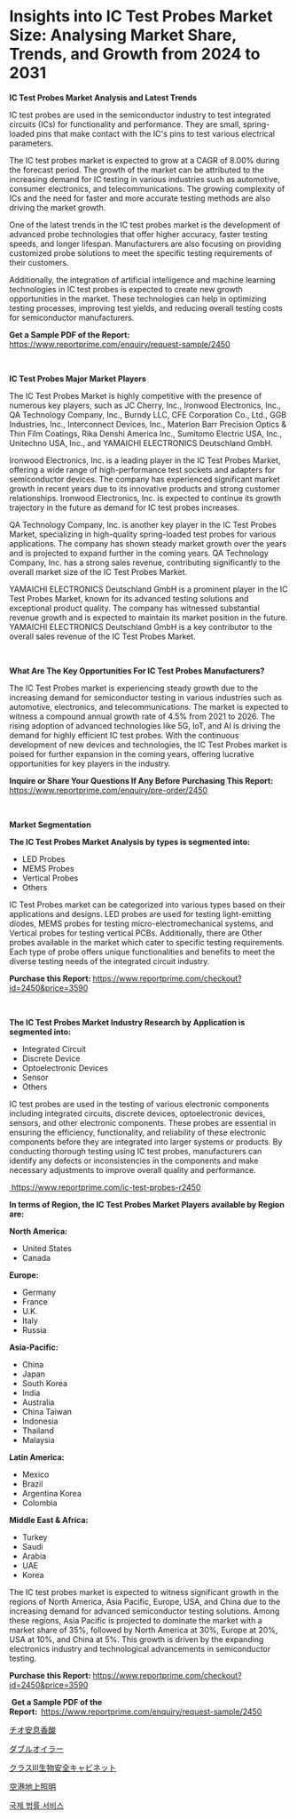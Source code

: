 <p><h1>Insights into IC Test Probes Market Size: Analysing Market Share, Trends, and Growth from 2024 to 2031</h1></p><p><strong>IC Test Probes Market Analysis and Latest Trends</strong></p>
<p><p>IC test probes are used in the semiconductor industry to test integrated circuits (ICs) for functionality and performance. They are small, spring-loaded pins that make contact with the IC's pins to test various electrical parameters.</p><p>The IC test probes market is expected to grow at a CAGR of 8.00% during the forecast period. The growth of the market can be attributed to the increasing demand for IC testing in various industries such as automotive, consumer electronics, and telecommunications. The growing complexity of ICs and the need for faster and more accurate testing methods are also driving the market growth.</p><p>One of the latest trends in the IC test probes market is the development of advanced probe technologies that offer higher accuracy, faster testing speeds, and longer lifespan. Manufacturers are also focusing on providing customized probe solutions to meet the specific testing requirements of their customers.</p><p>Additionally, the integration of artificial intelligence and machine learning technologies in IC test probes is expected to create new growth opportunities in the market. These technologies can help in optimizing testing processes, improving test yields, and reducing overall testing costs for semiconductor manufacturers.</p></p>
<p><strong>Get a Sample PDF of the Report:&nbsp;</strong> <a href="https://www.reportprime.com/enquiry/request-sample/2450">https://www.reportprime.com/enquiry/request-sample/2450</a></p>
<p>&nbsp;</p>
<p><strong>IC Test Probes Major Market Players</strong></p>
<p><p>The IC Test Probes Market is highly competitive with the presence of numerous key players, such as JC Cherry, Inc., Ironwood Electronics, Inc., QA Technology Company, Inc., Burndy LLC, CFE Corporation Co., Ltd., GGB Industries, Inc., Interconnect Devices, Inc., Materion Barr Precision Optics & Thin Film Coatings, Rika Denshi America Inc., Sumitomo Electric USA, Inc., Unitechno USA, Inc., and YAMAICHI ELECTRONICS Deutschland GmbH.</p><p>Ironwood Electronics, Inc. is a leading player in the IC Test Probes Market, offering a wide range of high-performance test sockets and adapters for semiconductor devices. The company has experienced significant market growth in recent years due to its innovative products and strong customer relationships. Ironwood Electronics, Inc. is expected to continue its growth trajectory in the future as demand for IC test probes increases.</p><p>QA Technology Company, Inc. is another key player in the IC Test Probes Market, specializing in high-quality spring-loaded test probes for various applications. The company has shown steady market growth over the years and is projected to expand further in the coming years. QA Technology Company, Inc. has a strong sales revenue, contributing significantly to the overall market size of the IC Test Probes Market.</p><p>YAMAICHI ELECTRONICS Deutschland GmbH is a prominent player in the IC Test Probes Market, known for its advanced testing solutions and exceptional product quality. The company has witnessed substantial revenue growth and is expected to maintain its market position in the future. YAMAICHI ELECTRONICS Deutschland GmbH is a key contributor to the overall sales revenue of the IC Test Probes Market.</p></p>
<p>&nbsp;</p>
<p><strong>What Are The Key Opportunities For IC Test Probes Manufacturers?</strong></p>
<p><p>The IC Test Probes market is experiencing steady growth due to the increasing demand for semiconductor testing in various industries such as automotive, electronics, and telecommunications. The market is expected to witness a compound annual growth rate of 4.5% from 2021 to 2026. The rising adoption of advanced technologies like 5G, IoT, and AI is driving the demand for highly efficient IC test probes. With the continuous development of new devices and technologies, the IC Test Probes market is poised for further expansion in the coming years, offering lucrative opportunities for key players in the industry.</p></p>
<p><strong>Inquire or Share Your Questions If Any Before Purchasing This Report:</strong> <a href="https://www.reportprime.com/enquiry/pre-order/2450">https://www.reportprime.com/enquiry/pre-order/2450</a></p>
<p>&nbsp;</p>
<p><strong>Market Segmentation</strong></p>
<p><strong>The IC Test Probes Market Analysis by types is segmented into:</strong></p>
<p><ul><li>LED Probes</li><li>MEMS Probes</li><li>Vertical Probes</li><li>Others</li></ul></p>
<p><p>IC Test Probes market can be categorized into various types based on their applications and designs. LED probes are used for testing light-emitting diodes, MEMS probes for testing micro-electromechanical systems, and Vertical probes for testing vertical PCBs. Additionally, there are Other probes available in the market which cater to specific testing requirements. Each type of probe offers unique functionalities and benefits to meet the diverse testing needs of the integrated circuit industry.</p></p>
<p><strong>Purchase this Report:&nbsp;</strong><a href="https://www.reportprime.com/checkout?id=2450&price=3590">https://www.reportprime.com/checkout?id=2450&price=3590</a></p>
<p>&nbsp;</p>
<p><strong>The IC Test Probes Market Industry Research by Application is segmented into:</strong></p>
<p><ul><li>Integrated Circuit</li><li>Discrete Device</li><li>Optoelectronic Devices</li><li>Sensor</li><li>Others</li></ul></p>
<p><p>IC test probes are used in the testing of various electronic components including integrated circuits, discrete devices, optoelectronic devices, sensors, and other electronic components. These probes are essential in ensuring the efficiency, functionality, and reliability of these electronic components before they are integrated into larger systems or products. By conducting thorough testing using IC test probes, manufacturers can identify any defects or inconsistencies in the components and make necessary adjustments to improve overall quality and performance.</p></p>
<p><a href="https://www.reportprime.com/ic-test-probes-r2450">&nbsp;https://www.reportprime.com/ic-test-probes-r2450</a></p>
<p><strong>In terms of Region, the IC Test Probes Market Players available by Region are:</strong></p>
<p>
    <p> <strong> North America: </strong>
        <ul>
            <li>United States</li>
            <li>Canada</li>
        </ul>
        </p> 
    <p> <strong> Europe: </strong>
        <ul>
            <li>Germany</li>
            <li>France</li>
            <li>U.K.</li>
            <li>Italy</li>
            <li>Russia</li>
        </ul>
        </p> 
    <p> <strong> Asia-Pacific: </strong>
        <ul>
            <li>China</li>
            <li>Japan</li>
            <li>South Korea</li>
            <li>India</li>
            <li>Australia</li>
            <li>China Taiwan</li>
            <li>Indonesia</li>
            <li>Thailand</li>
            <li>Malaysia</li>
        </ul>
        </p> 
    <p> <strong> Latin America: </strong>
        <ul>
            <li>Mexico</li>
            <li>Brazil</li>
            <li>Argentina Korea</li>
            <li>Colombia</li>
        </ul>
        </p> 
    <p> <strong> Middle East & Africa: </strong>
        <ul>
            <li>Turkey</li>
            <li>Saudi</li>
            <li>Arabia</li>
            <li>UAE</li>
            <li>Korea</li>
        </ul>
    </p>
    </p>
<p><p>The IC test probes market is expected to witness significant growth in the regions of North America, Asia Pacific, Europe, USA, and China due to the increasing demand for advanced semiconductor testing solutions. Among these regions, Asia Pacific is projected to dominate the market with a market share of 35%, followed by North America at 30%, Europe at 20%, USA at 10%, and China at 5%. This growth is driven by the expanding electronics industry and technological advancements in semiconductor testing.</p></p>
<p><strong>Purchase this Report: </strong><a href="https://www.reportprime.com/checkout?id=2450&price=3590">https://www.reportprime.com/checkout?id=2450&price=3590</a></p>
<p>&nbsp;<strong>Get a Sample PDF of the Report:&nbsp;&nbsp;</strong><a href="https://www.reportprime.com/enquiry/request-sample/2450">https://www.reportprime.com/enquiry/request-sample/2450</a></p>
<p><strong></strong></p>
<p><p><a href="https://medium.com/@jacksonmith1931/%E3%83%81%E3%82%AA%E3%83%99%E3%83%B3%E3%82%BE%E3%82%A4%E3%83%AB%E9%85%B8%E5%B8%82%E5%A0%B4%E3%81%AE%E8%A6%8B%E9%80%9A%E3%81%97-%E5%B8%82%E5%A0%B4%E3%81%AE%E3%83%88%E3%83%AC%E3%83%B3%E3%83%89-%E6%88%90%E9%95%B7-2024%E5%B9%B4%E3%81%8B%E3%82%892031%E5%B9%B4%E3%81%BE%E3%81%A7%E3%81%AE%E4%BA%88%E6%B8%AC-558ad999a483">チオ安息香酸</a></p><p><a href="https://github.com/mares423/Market-Research-Report-List-1/blob/main/329123672291.md">ダブルオイラー</a></p><p><a href="https://github.com/FredaJerde/Market-Research-Report-List-1/blob/main/141100872292.md">クラスIII生物安全キャビネット</a></p><p><a href="https://medium.com/@anabelavenport7854/%E7%A9%BA%E6%B8%AF%E3%82%B0%E3%83%A9%E3%82%A6%E3%83%B3%E3%83%89%E7%85%A7%E6%98%8E%E5%B8%82%E5%A0%B4%E3%81%AE%E3%82%A4%E3%83%B3%E3%82%B5%E3%82%A4%E3%83%88-%E5%B8%82%E5%A0%B4%E5%8B%95%E5%90%91-%E6%88%90%E9%95%B7-2024%E5%B9%B4%E3%81%8B%E3%82%892031%E5%B9%B4%E3%81%BE%E3%81%A7%E3%81%AE%E4%BA%88%E6%B8%AC-8752d4e62448">空港地上照明</a></p><p><a href="https://medium.com/@reylowe2022/%EA%B5%AD%EC%A0%9C-%EB%B2%95%EB%A5%A0-%EC%84%9C%EB%B9%84%EC%8A%A4-%EC%8B%9C%EC%9E%A5-%EC%A1%B0%EC%82%AC-%EB%B3%B4%EA%B3%A0%EC%84%9C-2024%EB%85%84%EB%B6%80%ED%84%B0-2031%EB%85%84%EA%B9%8C%EC%A7%80%EC%9D%98-%EC%97%AD%EC%82%AC%EC%99%80-%EC%98%88%EC%B8%A1-b32ae5b7930b">국제 법률 서비스</a></p></p>